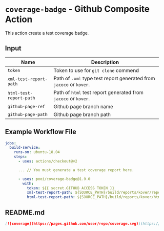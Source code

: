 # `coverage-badge` - Github Composite Action

This action create a test coverage badge.

## Input

|Name|Description|
|---|---|
|`token`|Token to use for `git clone` commend|
|`xml-test-report-path`|Path of `.xml` type test report generated from `jacoco` or `kover`.|
|`html-test-report-path`|Path of `html` test report generated from `jacoco` or `kover`.|
|`github-page-ref`|Github page branch name|
|`github-page-path`|Github page branch path|

## Example Workflow File

```yaml
jobs:
  build-service:
    runs-on: ubuntu-18.04
    steps:
      - uses: actions/checkout@v2

      ... // You must generate a test coverage report here.

      - uses: pooi/coverage-badge@1.0.0
        with:
          token: ${{ secret.GITHUB_ACCESS_TOKEN }}
          xml-test-report-path: ${SOURCE_PATH}/build/reports/kover/report.xml
          html-test-report-path: ${SOURCE_PATH}/build/reports/kover/html
```

## README.md

```markdown
[![coverage](https://pages.github.com/user/repo/coverage.svg)](https://pages.github.com/user/repo/coverage)
```